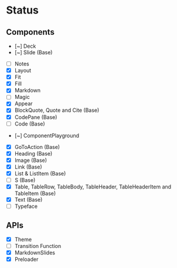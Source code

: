 # Status

## Components
- [~] Deck
- [~] Slide (Base)
- [ ] Notes
- [x] Layout
- [x] Fit
- [x] Fill
- [x] Markdown
- [ ] Magic
- [x] Appear
- [x] BlockQuote, Quote and Cite (Base)
- [x] CodePane (Base)
- [ ] Code (Base)
- [~] ComponentPlayground
- [x] GoToAction (Base)
- [x] Heading (Base)
- [x] Image (Base)
- [x] Link (Base)
- [x] List & ListItem (Base)
- [ ] S (Base)
- [x] Table, TableRow, TableBody, TableHeader, TableHeaderItem and TableItem (Base)
- [x] Text (Base)
- [ ] Typeface

## APIs
- [x] Theme
- [ ] Transition Function
- [x] MarkdownSlides
- [x] Preloader
